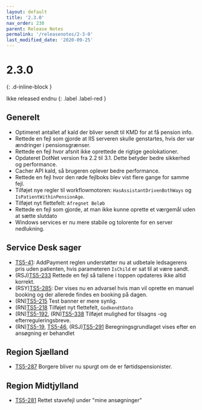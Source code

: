 ```yaml
---
layout: default
title: '2.3.0'
nav_order: 230
parent: Release Notes
permalink: '/releasenotes/2-3-0'
last_modified_date: '2020-09-25'
---
```


# 2.3.0
{: .d-inline-block }

Ikke released endnu
{: .label .label-red }

## Generelt

- Optimeret antallet af kald der bliver sendt til KMD for at få pension info.
- Rettede en fejl som gjorde at IIS serveren skulle genstartes, hvis der var ændringer i pensionsgrænser.
- Rettede en fejl hvor afsnit ikke oprettede de rigtige geolokationer.
- Opdateret DotNet version fra 2.2 til 3.1. Dette betyder bedre sikkerhed og performance.
- Cacher API kald, så brugeren oplever bedre performance.
- Rettede en fejl hvor den røde fejlboks blev vist flere gange for samme fejl.
- Tilføjet nye regler til workflowmotoren: `HasAssistantDrivenBothWays` og `IsPatientWithinPensionAge`.
- Tilføjet nyt flettefelt: `Afregnet Beløb`
- Rettede en fejl som gjorde, at man ikke kunne oprette et værgemål uden at sætte slutdato
- Windows services er nu mere stabile og tolorente for en server nedlukning.

## Service Desk sager
- [TS5-41](https://sd.trifork.com/projects/TS5/queues/custom/95/TS5-41): AddPayment reglen understøtter nu at udbetale ledsagerens pris uden patienten, hvis parameteren `IsChild` er sat til at være sandt.
- (RSJ)[TS5-233](https://sd.trifork.com/browse/TS5-233) Rettede en fejl så tallene i toppen opdateres ikke altid korrekt.
- (RSY)[TS5-285](https://sd.trifork.com/projects/TS5/queues/custom/95/TS5-285): Der vises nu en advarsel hvis man vil oprette en manuel booking og der allerede findes en booking på dagen.
- (RN)[TS5-215](https://sd.trifork.com/browse/TS5-215) Test banner er mere synlig.
- (RN)[TS5-218](https://sd.trifork.com/browse/TS5-218) Tilføjet nyt flettefelt, `GodkendtDato`
- (RN)[TS5-192](https://sd.trifork.com/browse/TS5-192), (RN)[TS5-338](https://sd.trifork.com/browse/TS5-338) Tilføjet mulighed for tilsagns -og efterreguleringsbreve.
- (RN)[TS5-19](https://sd.trifork.com/browse/TS5-19), [TS5-46](https://sd.trifork.com/browse/TS5-46), (RSJ)[TS5-291](https://sd.trifork.com/browse/TS5-291) Beregningsgrundlaget vises efter en ansøgning er behandlet

## Region Sjælland
- [TS5-287](https://sd.trifork.com/browse/TS5-287) Borgere bliver nu spurgt om de er førtidspensionister.

## Region Midtjylland
- [TS5-281](https://sd.trifork.com/browse/TS5-281) Rettet stavefejl under "mine ansøgninger" 
